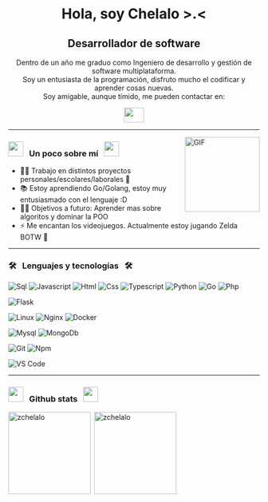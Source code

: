 <h1 align="center">Hola, soy Chelalo >.<</h1>
<h2 align="center">Desarrollador de software</h3>
<p align="center">
  Dentro de un año me graduo como Ingeniero de desarrollo y gestión de software multiplataforma.<br />
  Soy un entusiasta de la programación, disfruto mucho el codificar y aprender cosas nuevas.<br />
  Soy amigable, aunque tímido, me pueden contactar en:
</p>
<p align="center">
  <a href = "mailto: eduardosaavedra687@gmail.com"><img align="center" src="https://simpleicons.org/icons/gmail.svg" height="30" width="40" /></a>
</p>
<hr />
  
<img align="right" alt="GIF" width="150px" src="https://media.tenor.com/uIUxxg8ZbnkAAAAi/dancing-rainbow.gif" />

<h3>
  <img src="https://github.com/TheDudeThatCode/TheDudeThatCode/blob/master/Assets/Developer.gif" width="30px">
  &nbsp;&nbsp;Un poco sobre mí&nbsp;&nbsp;
  <img src="https://github.com/TheDudeThatCode/TheDudeThatCode/blob/master/Assets/Developer.gif" width="30px">
</h3>

- 👨‍💻 Trabajo en distintos proyectos personales/escolares/laborales 🥸
- 📚 Estoy aprendiendo Go/Golang, estoy muy entusiasmado con el lenguaje :D
- 💪🏼 Objetivos a futuro: Aprender mas sobre algoritos y dominar la POO
- ⚡ Me encantan los videojuegos. Actualmente estoy jugando Zelda BOTW 🫡

<hr />

<h3>
  🛠
  &nbsp;&nbsp;Lenguajes y tecnologías&nbsp;&nbsp;
  🛠
</h3>

![Sql](http://img.shields.io/badge/-Sql-00758f?style=flat-square&logo=Mysql&logoColor=white)
![Javascript](http://img.shields.io/badge/-Javascript-fcd400?style=flat-square&logo=javascript&logoColor=black)
![Html](http://img.shields.io/badge/-Html-e24c27?style=flat-square&logo=html5&logoColor=white)
![Css](http://img.shields.io/badge/-Css-2a65f1?style=flat-square&logo=css3&logoColor=white)
![Typescript](http://img.shields.io/badge/-Typescript-3178c6?style=flat-square&logo=typescript&logoColor=white)
![Python](http://img.shields.io/badge/-Python-346e9e?style=flat-square&logo=python&logoColor=white)
![Go](http://img.shields.io/badge/-Go-69d7e4?style=flat-square&logo=go&logoColor=black)
![Php](http://img.shields.io/badge/-Php-767bb3?style=flat-square&logo=php&logoColor=white)

![Flask](http://img.shields.io/badge/-Fastapi-white?style=flat-square&logo=fastapi&logoColor=black)

![Linux](http://img.shields.io/badge/-Linux-fad134?style=flat-square&logo=linux&logoColor=black)
![Nginx](http://img.shields.io/badge/-Nginx-2b9900?style=flat-square&logo=nginx&logoColor=white)
![Docker](http://img.shields.io/badge/-Docker-3596ed?style=flat-square&logo=docker&logoColor=white)

![Mysql](http://img.shields.io/badge/-Mysql-white?style=flat-square&logo=mysql)
![MongoDb](http://img.shields.io/badge/-MongoDb-white?style=flat-square&logo=mongodb)

![Git](http://img.shields.io/badge/-Git-white?style=flat-square&logo=git)
![Npm](http://img.shields.io/badge/-Npm-white?style=flat-square&logo=npm&logoColor=white)

![VS Code](http://img.shields.io/badge/-VS%20Code-black?style=flat-square&logo=visualstudiocode&logoColor=3aa7f2)

<hr />

<h3>
  <img src="https://cultofthepartyparrot.com/parrots/hd/laptop_parrot.gif" width="30" height="30"/>
  &nbsp;&nbsp;Github stats&nbsp;&nbsp;
  <img src="https://cultofthepartyparrot.com/parrots/hd/laptop_parrot.gif" width="30" height="30"/>
</h3>

<p><img height="165" align="left" src="https://github-readme-stats.vercel.app/api/top-langs?username=zchelalo&show_icons=true&locale=es&layout=compact" alt="zchelalo" /></p>
<p>&nbsp;<img align="center" src="https://github-readme-stats.vercel.app/api?username=zchelalo&show_icons=true&locale=es" alt="zchelalo" height="165" /></p>


<!--
**zchelalo/zchelalo** is a ✨ _special_ ✨ repository because its `README.md` (this file) appears on your GitHub profile.

Here are some ideas to get you started:

- 🔭 I’m currently working on ...
- 🌱 I’m currently learning ...
- 👯 I’m looking to collaborate on ...
- 🤔 I’m looking for help with ...
- 💬 Ask me about ...
- 📫 How to reach me: ...
- 😄 Pronouns: ...
- ⚡ Fun fact: ...
-->
